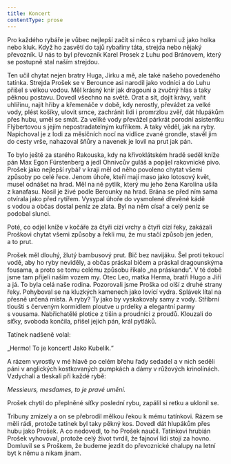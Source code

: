 ```yaml
---
title: Koncert
contentType: prose
---
```


<section>

Pro každého rybáře je vůbec nejlepší začít si něco s rybami už jako holka nebo kluk. Když ho zasvětí do tajů rybařiny táta, strejda nebo nějaký převozník. U nás to byl převozník Karel Prosek z Luhu pod Bránovem, který se postupně stal naším strejdou.

Ten učil chytat nejen bratry Huga, Jirku a mě, ale také našeho povedeného tatínka. Strejda Prošek se v Berounce asi narodil jako vodníci a do Luhu přišel s velkou vodou. Měl krásný knír jak dragouni a zvučný hlas a taky pěknou postavu. Dovedl všechno na světě. Orat a sít, dojit krávy, vařit uhlířinu, najít hřiby a křemenáče v době, kdy nerostly, převážet za velké vody, plést košíky, ulovit srnce, zachránit lidi i promrzlou zvěř, dát hlupákům přes hubu, uměl se smát. Za veliké vody převážel párkrát porodní asistentku Flýbertovou s jejím nepostradatelným kufříkem. A taky věděl, jak na ryby. Napichoval je z lodi za měsíčních nocí na vidlice zvané grondle, stavěl jim do cesty vrše, nahazoval šňůry a navenek je lovil na prut jak pán.

To bylo ještě za starého Rakouska, kdy na křivoklátském hradě seděl kníže pán Max Egon Fürstenberg a jedl Ohnivcův guláš a popíjel rakovnické pivo. Prošek jako nejlepší rybář v kraji měl od něho povoleno chytat všemi způsoby po celé řece. Jenom úhoře, kteří mají maso jako lotosový květ, musel odnášet na hrad. Měl na ně pytlík, který mu jeho žena Karolína ušila z kanafasu. Nosil je živé podle Berounky na hrad. Brána se před ním sama otvírala jako před rytířem. Vysypal úhoře do vysmolené dřevěné kádě s vodou a občas dostal peníz ze zlata. Byl na něm císař a celý peníz se podobal slunci.

Poté, co odjel kníže v kočáře za čtyři cizí vrchy a čtyři cizí řeky, zakázali Proškovi chytat všemi způsoby a řekli mu, že mu stačí způsob jen jeden, a to prut.

Prošek měl dlouhý, žlutý bambusový prut. Bič bez navijáku. Šel proti tekoucí vodě, aby ho ryby neviděly, a občas práskal bičem a práskal dragounskýma fousama, a proto se tomu celému způsobu říkalo „na práskandu“. V té době jsme tam přijeli naším vozem my. Otec Leo, matka Herma, bratři Hugo a Jiří a já. To byla celá naše rodina. Pozorovali jsme Proška od olší z druhé strany řeky. Pohyboval se na kluzkých kamenech jako lovící vydra. Splávek lítal na přesně určená místa. A ryby? Ty jako by vyskakovaly samy z vody. Stříbrní tloušti s červeným kormidlem ploutve u prdelky a elegantní parmy s vousama. Nabřichatělé plotice z tišin a proudníci z proudů. Klouzali do síťky, svoboda končila, přišel jejich pán, král pytláků.

Tatínek nadšeně volal:

„Hermo! To je koncert! Jako Kubelík.“

A rázem vyrostly v mé hlavě po celém břehu řady sedadel a v nich seděli páni v anglických kostkovaných pumpkách a dámy v růžových krinolínách. Vzdychali a tleskali při každé rybě:

_Messieurs, mesdames, to je pravé umění._

Prošek chytil do přeplněné síťky poslední rybu, zapálil si retku a uklonil se.

Tribuny zmizely a on se přebrodil mělkou řekou k mému tatínkovi. Rázem se měli rádi, protože tatínek byl taky pěkný kos. Dovedl dát hlupákům přes hubu jako Prošek. A co nedovedl, to ho Prošek naučil. Tatínkovi hrubián Prošek vyhovoval, protože celý život tvrdil, že fajnoví lidi stojí za hovno. Domluvil se s Proškem, že budeme jezdit do převoznické chalupy na letní byt k němu a nikam jinam.

</section>
